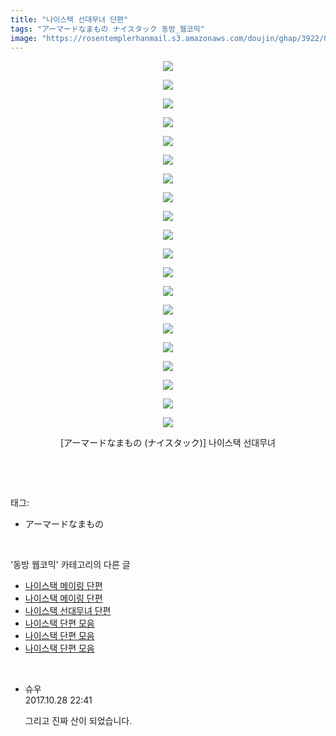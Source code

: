 ```yaml
---
title: "나이스택 선대무녀 단편"
tags: "アーマードなまもの ナイスタック 동방_웹코믹"
image: "https://rosentemplerhanmail.s3.amazonaws.com/doujin/ghap/3922/001.jpg"
---
```

<div class="article">
<p style="text-align: center; clear: none; float: none;"><img src="{{ site.imgserver11 }}/ghap/3922/001.jpg"/></p>
<p style="text-align: center; clear: none; float: none;"><img src="{{ site.imgserver11 }}/ghap/3922/002.jpg"/></p>
<p style="text-align: center; clear: none; float: none;"><img src="{{ site.imgserver11 }}/ghap/3922/003.jpg"/></p>
<p style="text-align: center; clear: none; float: none;"><img src="{{ site.imgserver11 }}/ghap/3922/004.jpg"/></p>
<p style="text-align: center; clear: none; float: none;"><img src="{{ site.imgserver11 }}/ghap/3922/005.jpg"/></p>
<p style="text-align: center; clear: none; float: none;"><img src="{{ site.imgserver11 }}/ghap/3922/006.jpg"/></p>
<p style="text-align: center; clear: none; float: none;"><img src="{{ site.imgserver11 }}/ghap/3922/007.jpg"/></p>
<p style="text-align: center; clear: none; float: none;"><img src="{{ site.imgserver11 }}/ghap/3922/008.jpg"/></p>
<p style="text-align: center; clear: none; float: none;"><img src="{{ site.imgserver11 }}/ghap/3922/009.jpg"/></p>
<p style="text-align: center; clear: none; float: none;"><img src="{{ site.imgserver11 }}/ghap/3922/010.jpg"/></p>
<p style="text-align: center; clear: none; float: none;"><img src="{{ site.imgserver11 }}/ghap/3922/011.jpg"/></p>
<p style="text-align: center; clear: none; float: none;"><img src="{{ site.imgserver11 }}/ghap/3922/012.jpg"/></p>
<p style="text-align: center; clear: none; float: none;"><img src="{{ site.imgserver11 }}/ghap/3922/013.jpg"/></p>
<p style="text-align: center; clear: none; float: none;"><img src="{{ site.imgserver11 }}/ghap/3922/014.jpg"/></p>
<p style="text-align: center; clear: none; float: none;"><img src="{{ site.imgserver11 }}/ghap/3922/015.jpg"/></p>
<p style="text-align: center; clear: none; float: none;"><img src="{{ site.imgserver11 }}/ghap/3922/016.jpg"/></p>
<p style="text-align: center; clear: none; float: none;"><img src="{{ site.imgserver11 }}/ghap/3922/017.jpg"/></p>
<p style="text-align: center; clear: none; float: none;"><img src="{{ site.imgserver11 }}/ghap/3922/018.jpg"/></p>
<p style="text-align: center; clear: none; float: none;"><img src="{{ site.imgserver11 }}/ghap/3922/019.jpg"/></p>
<p style="text-align: center; clear: none; float: none;"><img src="{{ site.imgserver11 }}/ghap/3922/020.jpg"/></p>
<p style="text-align: center; clear: none; float: none;">[アーマードなまもの (ナイスタック)] 나이스택 선대무녀</p>
<p><br/></p>
</div><br/>
<div class="tagTrail">
<p>태그: </p>
<ul>
<li>アーマードなまもの</li>
</ul>
</div><br/>
<div class="another">
<p>'동방 웹코믹' 카테고리의 다른 글</p>
<ul>
<li><a href="/ghap_3924">나이스택 메이링 단편</a></li>
<li><a href="/ghap_3923">나이스택 메이링 단편</a></li>
<li><a href="/ghap_3922">나이스택 선대무녀 단편</a></li>
<li><a href="/ghap_3921">나이스택 단편 모음</a></li>
<li><a href="/ghap_3920">나이스택 단편 모음</a></li>
<li><a href="/ghap_3919">나이스택 단편 모음</a></li>
</ul>
</div><br/>
<div class="cb_module cb_fluid">
<div class="cb_wrt cb_profile">
<div class="comment">
<ul>
<li class="cb_thumb_off" id="comment15116673">
<div class="cb_comment_area">
<div class="cb_info_area">
<div class="cb_section">
<span class="cb_nick_name">슈우</span>
</div>
<div class="cb_section">
<span class="cb_date">2017.10.28 22:41 </span>
</div>
</div>
<div class="cb_dsc_comment">
<p class="cb_dsc">
											그리고 진짜 산이 되었습니다.
										</p>
</div>
</div></li>
</ul>
</div>
</div><!-- commentList close -->
</div><br/>

